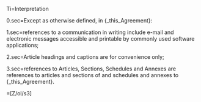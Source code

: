 Ti=Interpretation

0.sec=Except as otherwise defined, in {_this_Agreement}:

1.sec=references to a communication in writing include e-mail and electronic messages accessible and printable by commonly used software applications;

2.sec=Article headings and captions are for convenience only;

3.sec=references to Articles, Sections, Schedules and Annexes are references to articles and sections of and schedules and annexes to {_this_Agreement}.

=[Z/ol/s3]